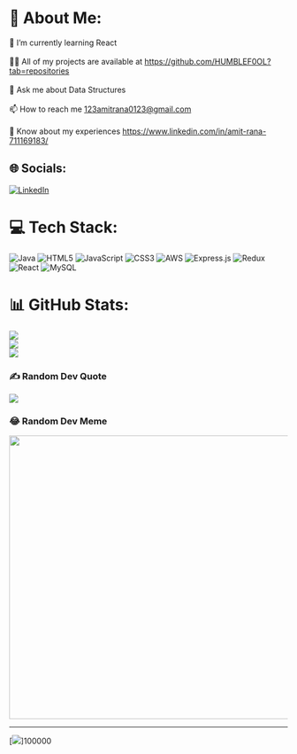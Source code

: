 # 💫 About Me:
🌱 I’m currently learning React<br><br>👨‍💻 All of my projects are available at https://github.com/HUMBLEF0OL?tab=repositories<br><br>💬 Ask me about Data Structures<br><br>📫 How to reach me 123amitrana0123@gmail.com<br><br>📄 Know about my experiences https://www.linkedin.com/in/amit-rana-711169183/


## 🌐 Socials:
[![LinkedIn](https://img.shields.io/badge/LinkedIn-%230077B5.svg?logo=linkedin&logoColor=white)](https://linkedin.com/in/https://www.linkedin.com/in/amit-rana-711169183/) 

# 💻 Tech Stack:
![Java](https://img.shields.io/badge/java-%23ED8B00.svg?style=for-the-badge&logo=java&logoColor=white) ![HTML5](https://img.shields.io/badge/html5-%23E34F26.svg?style=for-the-badge&logo=html5&logoColor=white) ![JavaScript](https://img.shields.io/badge/javascript-%23323330.svg?style=for-the-badge&logo=javascript&logoColor=%23F7DF1E) ![CSS3](https://img.shields.io/badge/css3-%231572B6.svg?style=for-the-badge&logo=css3&logoColor=white) ![AWS](https://img.shields.io/badge/AWS-%23FF9900.svg?style=for-the-badge&logo=amazon-aws&logoColor=white) ![Express.js](https://img.shields.io/badge/express.js-%23404d59.svg?style=for-the-badge&logo=express&logoColor=%2361DAFB) ![Redux](https://img.shields.io/badge/redux-%23593d88.svg?style=for-the-badge&logo=redux&logoColor=white) ![React](https://img.shields.io/badge/react-%2320232a.svg?style=for-the-badge&logo=react&logoColor=%2361DAFB) ![MySQL](https://img.shields.io/badge/mysql-%2300f.svg?style=for-the-badge&logo=mysql&logoColor=white)
# 📊 GitHub Stats:
![](https://github-readme-stats.vercel.app/api?username=humblef0ol&theme=dracula&hide_border=false&include_all_commits=true&count_private=true)<br/>
![](https://github-readme-streak-stats.herokuapp.com/?user=humblef0ol&theme=dracula&hide_border=false)<br/>
![](https://github-readme-stats.vercel.app/api/top-langs/?username=humblef0ol&theme=dracula&hide_border=false&include_all_commits=true&count_private=true&layout=compact)

### ✍️ Random Dev Quote
![](https://quotes-github-readme.vercel.app/api?type=horizontal&theme=radical)

### 😂 Random Dev Meme
<img src="https://random-memer.herokuapp.com/" width="512px"/>

---
[![](https://visitcount.itsvg.in/api?id=humblef0ol&icon=0&color=5)]100000

<!-- Proudly created with GPRM ( https://gprm.itsvg.in ) -->
